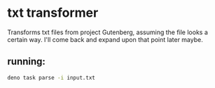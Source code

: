 # txt transformer

Transforms txt files from project Gutenberg, assuming the file looks a certain
way. I'll come back and expand upon that point later maybe.

## running:

```bash
deno task parse -i input.txt
```
